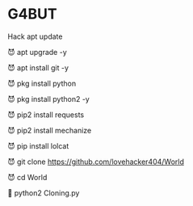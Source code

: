 # G4BUT
Hack
apt update

😈 apt upgrade -y

😈 apt install git -y

😈 pkg install python

😈 pkg install python2 -y

😈 pip2 install requests

😈 pip2 install mechanize

😈 pip install lolcat

😈 git clone https://github.com/lovehacker404/World

😈 cd World

👾 python2 Cloning.py
